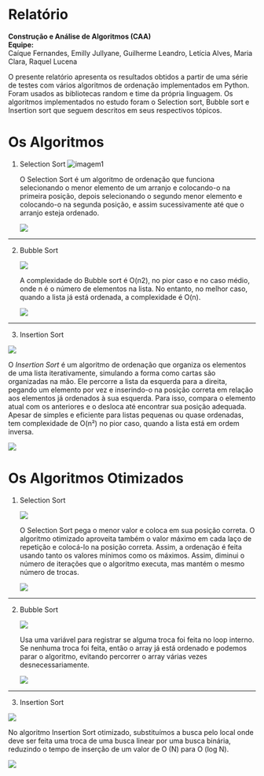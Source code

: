 # **Relatório**

**Construção e Análise de Algoritmos (CAA)**  
**Equipe:**   
Caíque Fernandes, Emilly Jullyane, Guilherme Leandro, Letícia Alves, Maria Clara, Raquel Lucena

O presente relatório apresenta os resultados obtidos a partir de uma série de testes com vários algoritmos de ordenação implementados em Python. Foram usados as bibliotecas random e time da própria linguagem. Os algoritmos implementados no estudo foram o Selection sort, Bubble sort e Insertion sort que seguem descritos em seus respectivos tópicos.

# **Os Algoritmos**

1. Selection Sort
   ![imagem1](./assets/selectionSort.png)

   O Selection Sort é um algoritmo de ordenação que funciona selecionando o menor elemento de um arranjo e colocando-o na primeira posição, depois selecionando o segundo menor elemento e colocando-o na segunda posição, e assim sucessivamente até que o arranjo esteja ordenado.

   

   ![](./assets/selectionSortGrafico.png)

   

   
-------------------------------------------------------------
2. Bubble Sort

   ![](./assets/bubbleSort.png)

   A complexidade do Bubble sort é O(n2), no pior caso e no caso médio, onde n é o número de elementos na lista. No entanto, no melhor caso, quando a lista já está ordenada, a complexidade é O(n).

   

   ![](./assets/bubbleSortGrafico.png)

   

   

   

   
-------------------------------------------------------------

3.  Insertion Sort

   ![](./assets/insertionSort.png)

 


   O *Insertion Sort* é um algoritmo de ordenação que organiza os elementos de uma lista iterativamente, simulando a forma como cartas são organizadas na mão. Ele percorre a lista da esquerda para a direita, pegando um elemento por vez e inserindo-o na posição correta em relação aos elementos já ordenados à sua esquerda. Para isso, compara o elemento atual com os anteriores e o desloca até encontrar sua posição adequada. Apesar de simples e eficiente para listas pequenas ou quase ordenadas, tem complexidade de O(n²) no pior caso, quando a lista está em ordem inversa.

   ![](./assets/insertionSortGrafico.png)

   # **Os Algoritmos Otimizados**

1. Selection Sort
   
   ![](./assets/optSelection.png)

   O Selection Sort pega o menor valor e coloca em sua posição correta. O algoritmo otimizado aproveita também o valor máximo em cada laço de repetição e colocá-lo na posição correta. Assim, a ordenação é feita usando tanto os valores mínimos como os máximos. Assim, diminui o número de iterações que o algoritmo executa, mas mantém o mesmo número de trocas.

   

   ![](./assets/optSelectionGraf.png)

   
-------------------------------------------------------------

2. Bubble Sort
   
   ![](./assets/optBubble.png)

   Usa uma variável para registrar se alguma troca foi feita no loop interno. Se nenhuma troca foi feita, então o array já está ordenado e podemos parar o algoritmo, evitando percorrer o array várias vezes desnecessariamente. 

   ![](./assets/optBubbleGraf.png)

   
-------------------------------------------------------------

3.  Insertion Sort

   ![](./assets/optInsertion.png)

   No algoritmo Insertion Sort otimizado, substituímos a busca pelo local onde deve ser feita uma troca de uma busca linear por uma busca binária, reduzindo o tempo de inserção de um valor de O (N) para O (log N).

   ![](./assets/optInsertionGraf.png)
